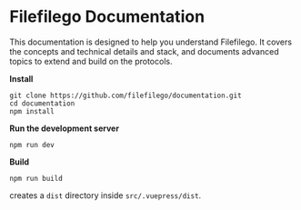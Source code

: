 # Filefilego Documentation

This documentation is designed to help you understand Filefilego. It covers the concepts and technical details and stack, and documents advanced topics to extend and build on the protocols.

**Install**

```
git clone https://github.com/filefilego/documentation.git
cd documentation
npm install
```

**Run the development server**

```
npm run dev
```

**Build**

```
npm run build
```

creates a `dist` directory inside `src/.vuepress/dist`.